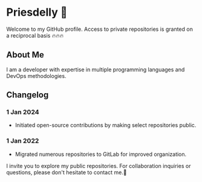 # Priesdelly 👋

Welcome to my GitHub profile. Access to private repositories is granted on a reciprocal basis 🔥🔥🔥

## About Me 
I am a developer with expertise in multiple programming languages and DevOps methodologies.

## Changelog

### 1 Jan 2024
- Initiated open-source contributions by making select repositories public.

### 1 Jan 2022
- Migrated numerous repositories to GitLab for improved organization.

I invite you to explore my public repositories. For collaboration inquiries or questions, please don't hesitate to contact me.🚀
